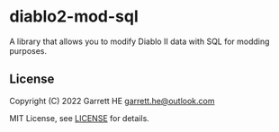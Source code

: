 # diablo2-mod-sql

A library that allows you to modify Diablo II data with SQL for modding purposes.

## License

Copyright (C) 2022 Garrett HE <garrett.he@outlook.com>

MIT License, see [LICENSE](./LICENSE) for details.
